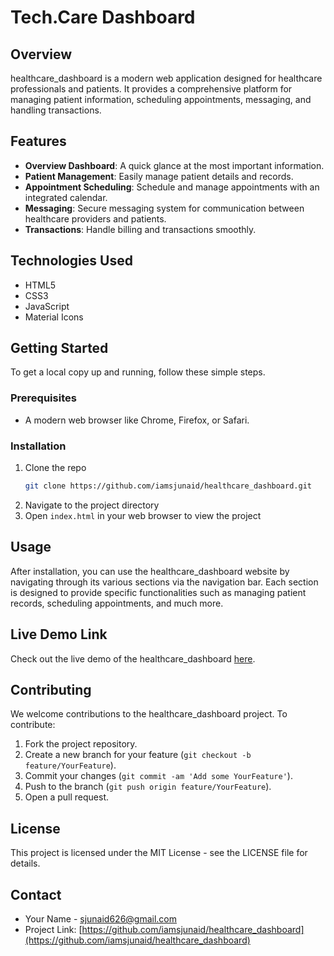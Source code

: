 # Tech.Care Dashboard

## Overview

healthcare_dashboard is a modern web application designed for healthcare professionals and patients. It provides a comprehensive platform for managing patient information, scheduling appointments, messaging, and handling transactions.

## Features

- **Overview Dashboard**: A quick glance at the most important information.
- **Patient Management**: Easily manage patient details and records.
- **Appointment Scheduling**: Schedule and manage appointments with an integrated calendar.
- **Messaging**: Secure messaging system for communication between healthcare providers and patients.
- **Transactions**: Handle billing and transactions smoothly.

## Technologies Used

- HTML5
- CSS3
- JavaScript
- Material Icons

## Getting Started

To get a local copy up and running, follow these simple steps.

### Prerequisites

- A modern web browser like Chrome, Firefox, or Safari.

### Installation

1. Clone the repo
    ```sh
    git clone https://github.com/iamsjunaid/healthcare_dashboard.git
    ```
2. Navigate to the project directory
3. Open `index.html` in your web browser to view the project

## Usage

After installation, you can use the healthcare_dashboard website by navigating through its various sections via the navigation bar. Each section is designed to provide specific functionalities such as managing patient records, scheduling appointments, and much more.

## Live Demo Link

Check out the live demo of the healthcare_dashboard [here](https://healthcare-dashboard.onrender.com/).

## Contributing

We welcome contributions to the healthcare_dashboard project. To contribute:

1. Fork the project repository.
2. Create a new branch for your feature (`git checkout -b feature/YourFeature`).
3. Commit your changes (`git commit -am 'Add some YourFeature'`).
4. Push to the branch (`git push origin feature/YourFeature`).
5. Open a pull request.

## License

This project is licensed under the MIT License - see the LICENSE file for details.

## Contact

- Your Name - [sjunaid626@gmail.com](mailto:your_email@example.com)
- Project Link: [https://github.com/iamsjunaid/healthcare_dashboard](https://github.com/iamsjunaid/healthcare_dashboard)
